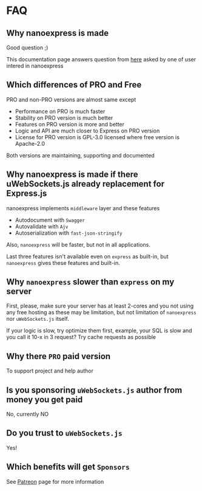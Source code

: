 # FAQ

## Why nanoexpress is made

Good question ;\)

This documentation page answers question from [here](https://www.reddit.com/r/node/comments/egpenm/why_would_one_use_nanoexpress_over_just/?utm_source=share&utm_medium=web2x) asked by one of user intered in nanoexpress

## Which differences of PRO and Free

PRO and non-PRO versions are almost same except

* Performance on PRO is much faster
* Stability on PRO version is much better
* Features on PRO version is more and better
* Logic and API are much closer to Express on PRO version
* License for PRO version is GPL-3.0 licensed where free version is Apache-2.0

Both versions are maintaining, supporting and documented

## Why nanoexpress is made if there uWebSockets.js already replacement for Express.js

nanoexpress implements `middleware` layer and these features

* Autodocument with `Swagger`
* Autovalidate with `Ajv`
* Autoserialization with `fast-json-stringify`

Also, `nanoexpress` will be faster, but not in all applications.

Last three features isn't available even on `express` as built-in, but `nanoexpress` gives these features and built-in.

## Why `nanoexpress` slower than `express` on my server

First, please, make sure your server has at least 2-cores and you not using any free hosting as these may be limitation, but not limitation of `nanoexpress` nor `uWebSockets.js` itself.

If your logic is slow, try optimize them first, example, your SQL is slow and you call it 10-x in 3 request? Try cache requests as possible

## Why there `PRO` paid version

To support project and help author

## Is you sponsoring `uWebSockets.js` author from money you get paid

No, currently NO

## Do you trust to `uWebSockets.js`

Yes!

## Which benefits will get `Sponsors`

See [Patreon](https://patreon.com/dalisoft) page for more information



